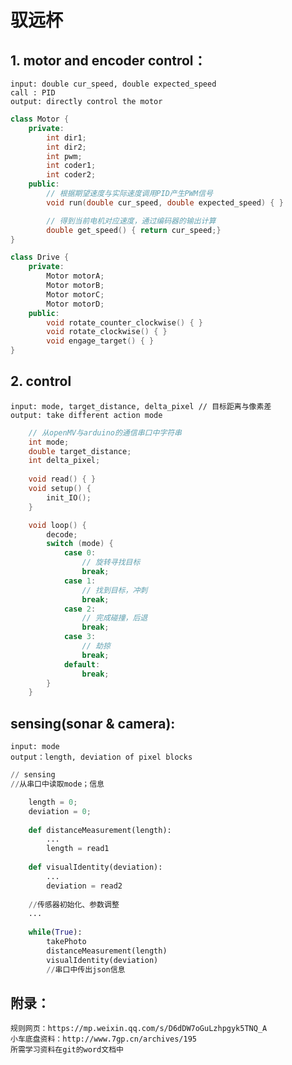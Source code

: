 # 驭远杯
## 1. motor and encoder control：
	input: double cur_speed, double expected_speed  
	call : PID
	output: directly control the motor
```cpp
class Motor {
	private:
		int dir1;
		int dir2;
		int pwm;
		int coder1;
		int coder2;
	public:
		// 根据期望速度与实际速度调用PID产生PWM信号
		void run(double cur_speed, double expected_speed) { }

		// 得到当前电机对应速度，通过编码器的输出计算
		double get_speed() { return cur_speed;}	
}

class Drive {
	private: 
		Motor motorA;
		Motor motorB;
		Motor motorC;
		Motor motorD;
	public:
		void rotate_counter_clockwise() { }
		void rotate_clockwise() { }
		void engage_target() { }
}
```
## 2. control
    input: mode, target_distance, delta_pixel // 目标距离与像素差
    output: take different action mode
```cpp
	// 从openMV与arduino的通信串口中字符串
	int mode;
	double target_distance;
	int delta_pixel;
	
	void read() { }
	void setup() {
		init_IO();		
	}

	void loop() {
		decode;
		switch (mode) {
			case 0:
				// 旋转寻找目标
				break;
			case 1:
				// 找到目标，冲刺
				break;
			case 2:
				// 完成碰撞，后退
				break;
			case 3:
				// 劫掠
				break;
			default:
				break;
		}
	}
```

## sensing(sonar & camera): 
	input: mode
    output：length, deviation of pixel blocks
```python
// sensing 
//从串口中读取mode；信息

	length = 0;
	deviation = 0;
	
	def distanceMeasurement(length):
		...
		length = read1
	
	def visualIdentity(deviation):
		...
		deviation = read2
	
	//传感器初始化、参数调整
	...
	
	while(True):
		takePhoto
		distanceMeasurement(length)
		visualIdentity(deviation)
		//串口中传出json信息
```


## 附录：
    规则网页：https://mp.weixin.qq.com/s/D6dDW7oGuLzhpgyk5TNQ_A
    小车底盘资料：http://www.7gp.cn/archives/195
    所需学习资料在git的word文档中
